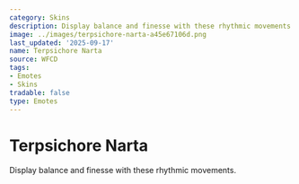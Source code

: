 ```yaml
---
category: Skins
description: Display balance and finesse with these rhythmic movements.
image: ../images/terpsichore-narta-a45e67106d.png
last_updated: '2025-09-17'
name: Terpsichore Narta
source: WFCD
tags:
- Emotes
- Skins
tradable: false
type: Emotes
---
```


# Terpsichore Narta

Display balance and finesse with these rhythmic movements.

